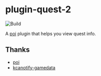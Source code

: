 # plugin-quest-2

![Build](https://github.com/lawvs/poi-plugin-quest-2/workflows/Build/badge.svg)

A [poi](https://github.com/poooi/poi) plugin that helps you view quest info.

## Thanks

- [poi](https://github.com/poooi/poi)
- [kcanotify-gamedata](https://github.com/antest1/kcanotify-gamedata)
